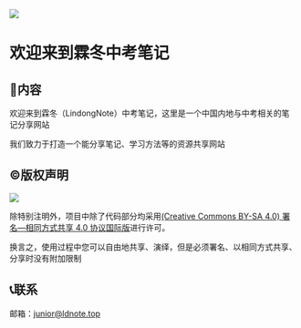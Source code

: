 ![](https://raw.githubusercontent.com/lindongnote/lindong-junior-note/refs/heads/main/docs/public/logo2.png)

# 欢迎来到霖冬中考笔记

## 📖内容

欢迎来到霖冬（LindongNote）中考笔记，这里是一个中国内地与中考相关的笔记分享网站

我们致力于打造一个能分享笔记、学习方法等的资源共享网站

## ©️版权声明

![](https://mirrors.creativecommons.org/presskit/buttons/88x31/svg/by-sa.svg)

除特别注明外，项目中除了代码部分均采用[(Creative Commons BY-SA 4.0) 署名—相同方式共享 4.0 协议国际版](https://github.com/lindongnote/lindong-junior-note/blob/main/LICENSE)进行许可。

换言之，使用过程中您可以自由地共享、演绎，但是必须署名、以相同方式共享、分享时没有附加限制

## 📞联系

邮箱：[junior@ldnote.top](mailto:official@ldnote.top)

